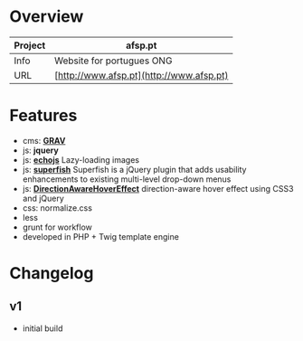 # Overview

Project | afsp.pt
--- | ---
Info | Website for portugues ONG
URL | [http://www.afsp.pt](http://www.afsp.pt)

# Features
- cms: [**GRAV**](http://getgrav.org/)
- js: **jquery**
- js: [**echojs**](https://github.com/toddmotto/echo/) Lazy-loading images
- js: [**superfish**](https://github.com/joeldbirch/superfish/) Superfish is a jQuery plugin that adds usability enhancements to existing multi-level drop-down menus
- js: [**DirectionAwareHoverEffect**](https://github.com/codrops/DirectionAwareHoverEffect/) direction-aware hover effect using CSS3 and jQuery
- css: normalize.css
- less
- grunt for workflow
- developed in PHP + Twig template engine


# Changelog

## v1
- initial build